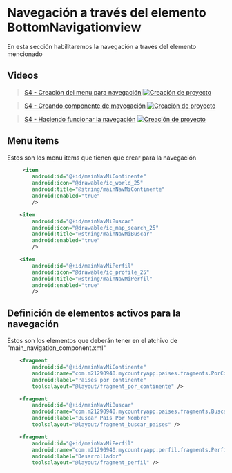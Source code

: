 # Navegación a través del elemento BottomNavigationview

En esta sección habilitaremos la navegación a través del elemento mencionado

## Videos
> [S4 - Creación del menu para navegación](https://1drv.ms/u/s!AvB-2ztiY9QqgpUNPkxvSzbCHPgZCw?e=uhYuK7)
[![Creación de proyecto](./thumbnail1.png)](https://1drv.ms/u/s!AvB-2ztiY9QqgpUNPkxvSzbCHPgZCw?e=uhYuK7 "Creación de proycto")

> [S4 - Creando componente de mavegación](https://1drv.ms/u/s!AvB-2ztiY9QqgpUO8KQvQZLrN3Mn3Q?e=93g2dO)
[![Creación de proyecto](./thumbnail2.png)](https://1drv.ms/u/s!AvB-2ztiY9QqgpUO8KQvQZLrN3Mn3Q?e=93g2dO "Creación de proycto")

> [S4 - Haciendo funcionar la navegación](https://1drv.ms/u/s!AvB-2ztiY9QqgpUPtxOGXBLAJ_eW8A?e=cVnSeA)
[![Creación de proyecto](./thumbnail3.png)](https://1drv.ms/u/s!AvB-2ztiY9QqgpUPtxOGXBLAJ_eW8A?e=cVnSeA "Haciendo funcionar la navegación")

## Menu items
Estos son los menu items que tienen que crear para la navegación
```xml
     <item
        android:id="@+id/mainNavMiContinente"
        android:icon="@drawable/ic_world_25"
        android:title="@string/mainNavMiContinente"
        android:enabled="true"
        />

    <item
        android:id="@+id/mainNavMiBuscar"
        android:icon="@drawable/ic_map_search_25"
        android:title="@string/mainNavMiBuscar"
        android:enabled="true"
        />

    <item
        android:id="@+id/mainNavMiPerfil"
        android:icon="@drawable/ic_profile_25"
        android:title="@string/mainNavMiPerfil"
        android:enabled="true"
        />
```

## Definición de elementos activos para la navegación
Estos son los elementos que deberán tener en el atchivo de "main_navigation_component.xml"
```xml
    <fragment
        android:id="@+id/mainNavMiContinente"
        android:name="com.m21290940.mycountryapp.paises.fragments.PorContinenteFragment"
        android:label="Paises por continente"
        tools:layout="@layout/fragment_por_continente" />

    <fragment
        android:id="@+id/mainNavMiBuscar"
        android:name="com.m21290940.mycountryapp.paises.fragments.BuscarPaisesFragment"
        android:label="Buscar País Por Nombre"
        tools:layout="@layout/fragment_buscar_paises" />

    <fragment
        android:id="@+id/mainNavMiPerfil"
        android:name="com.m21290940.mycountryapp.perfil.fragments.PerfilFragment"
        android:label="Desarrollador"
        tools:layout="@layout/fragment_perfil" />
```